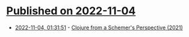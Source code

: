 # [Published on 2022-11-04](index.md)

* [2022-11-04, 01:31:51](https://news.ycombinator.com/item?id=33460587) - [Clojure from a Schemer's Perspective (2021)](https://www.more-magic.net/posts/thoughts-on-clojure.html)
